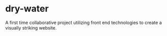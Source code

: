 # dry-water
A first time collaborative project utilizing front end technologies to create a visually striking website. 
